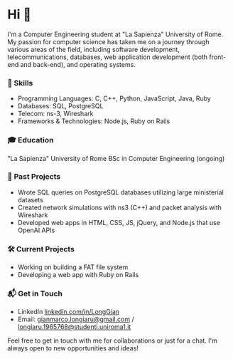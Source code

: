 # Hi 👋

I'm a Computer Engineering student at "La Sapienza" University of Rome. My passion for computer science has taken me on a journey through various areas of the field, including software development, telecommunications, databases, web application development (both front-end and back-end), and operating systems.

### 🚀 Skills

 - Programming Languages: C, C++, Python, JavaScript, Java, Ruby
 - Databases: SQL, PostgreSQL
 - Telecom: ns-3, Wireshark
 - Frameworks & Technologies: Node.js, Ruby on Rails

### 🎓 Education

"La Sapienza" University of Rome
BSc in Computer Engineering (ongoing)

### 💼 Past Projects

- Wrote SQL queries on PostgreSQL databases utilizing large ministerial datasets
- Created network simulations with ns3 (C++) and packet analysis with Wireshark
- Developed web apps in HTML, CSS, JS, jQuery, and Node.js that use OpenAI APIs

### 🛠 Current Projects

- Working on building a FAT file system
- Developing a web app with Ruby on Rails

### 📬 Get in Touch

- LinkedIn <a href="http://linkedin.com/in/LongGian">linkedin.com/in/LongGian</a>
- Email: gianmarco.longiaru@gmail.com / longiaru.1965768@studenti.uniroma1.it

Feel free to get in touch with me for collaborations or just for a chat. I'm always open to new opportunities and ideas!
